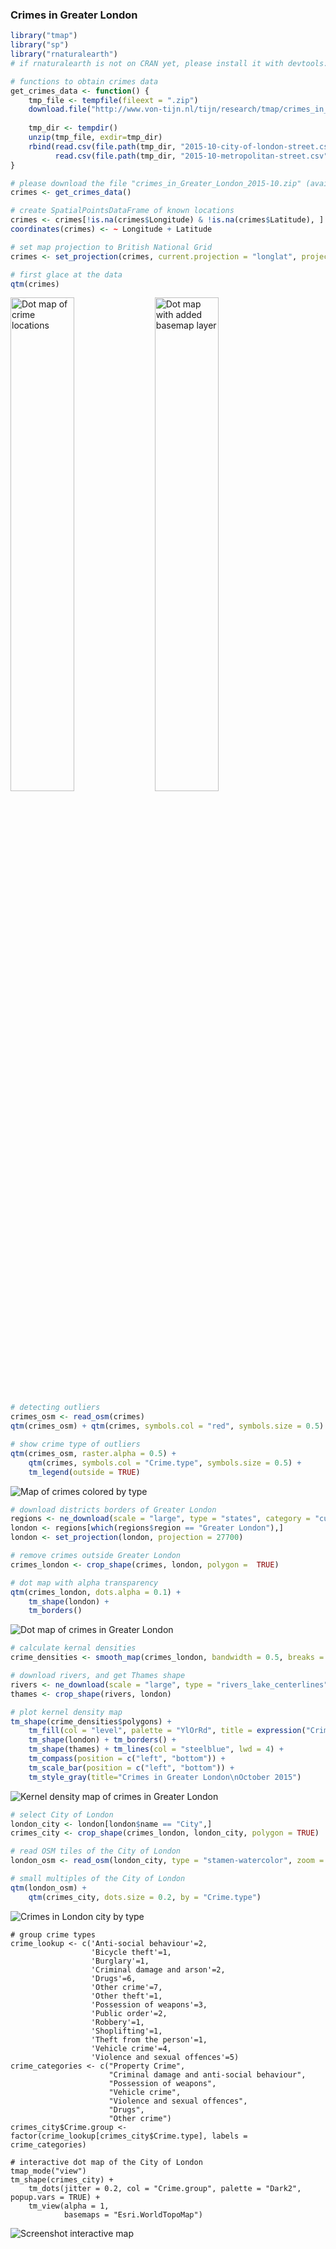 ### Crimes in Greater London

```r
library("tmap")
library("sp")
library("rnaturalearth")
# if rnaturalearth is not on CRAN yet, please install it with devtools::install_github("ropenscilabs/rnaturalearth")

# functions to obtain crimes data
get_crimes_data <- function() {
	tmp_file <- tempfile(fileext = ".zip")
	download.file("http://www.von-tijn.nl/tijn/research/tmap/crimes_in_Greater_London_2015-10.zip", destfile = tmp_file)
	
	tmp_dir <- tempdir()
	unzip(tmp_file, exdir=tmp_dir)
	rbind(read.csv(file.path(tmp_dir, "2015-10-city-of-london-street.csv")),
		  read.csv(file.path(tmp_dir, "2015-10-metropolitan-street.csv")))
}

# please download the file "crimes_in_Greater_London_2015-10.zip" (available on https://www.jstatsoft.org as a supplement of this paper), and change the path argument below to the location of the downloaded file:
crimes <- get_crimes_data()

# create SpatialPointsDataFrame of known locations
crimes <- crimes[!is.na(crimes$Longitude) & !is.na(crimes$Latitude), ]
coordinates(crimes) <- ~ Longitude + Latitude

# set map projection to British National Grid
crimes <- set_projection(crimes, current.projection = "longlat", projection = 27700)

# first glace at the data
qtm(crimes)
```


<span>
<img src="http://www.von-tijn.nl/tijn/research/tmap/crimes1.png" alt="Dot map of crime locations" width="45%"/>
<img src="http://www.von-tijn.nl/tijn/research/tmap/crimes2.png" alt="Dot map with added basemap layer" width="45%"/>
</span>

```r
# detecting outliers
crimes_osm <- read_osm(crimes)
qtm(crimes_osm) + qtm(crimes, symbols.col = "red", symbols.size = 0.5)
```

```r
# show crime type of outliers
qtm(crimes_osm, raster.alpha = 0.5) + 
	qtm(crimes, symbols.col = "Crime.type", symbols.size = 0.5) + 
	tm_legend(outside = TRUE)
```

![Map of crimes colored by type](http://www.von-tijn.nl/tijn/research/tmap/crimes3.png)

```r
# download districts borders of Greater London
regions <- ne_download(scale = "large", type = "states", category = "cultural")
london <- regions[which(regions$region == "Greater London"),]
london <- set_projection(london, projection = 27700)

# remove crimes outside Greater London
crimes_london <- crop_shape(crimes, london, polygon =  TRUE)

# dot map with alpha transparency
qtm(crimes_london, dots.alpha = 0.1) +
	tm_shape(london) + 
	tm_borders()
```

![Dot map of crimes in Greater London](http://www.von-tijn.nl/tijn/research/tmap/crimes3b.png)


```r
# calculate kernal densities
crime_densities <- smooth_map(crimes_london, bandwidth = 0.5, breaks = c(0, 50, 100, 250, 500, 1000), cover = london)

# download rivers, and get Thames shape
rivers <- ne_download(scale = "large", type = "rivers_lake_centerlines", category = "physical")
thames <- crop_shape(rivers, london)

# plot kernel density map
tm_shape(crime_densities$polygons) +
	tm_fill(col = "level", palette = "YlOrRd", title = expression("Crimes per " * km^2)) + 
	tm_shape(london) + tm_borders() +
	tm_shape(thames) + tm_lines(col = "steelblue", lwd = 4) +
	tm_compass(position = c("left", "bottom")) +
	tm_scale_bar(position = c("left", "bottom")) + 
	tm_style_gray(title="Crimes in Greater London\nOctober 2015")
```

![Kernel density map of crimes in Greater London](http://www.von-tijn.nl/tijn/research/tmap/crimes4.png)

```r
# select City of London
london_city <- london[london$name == "City",]
crimes_city <- crop_shape(crimes_london, london_city, polygon = TRUE)

# read OSM tiles of the City of London
london_osm <- read_osm(london_city, type = "stamen-watercolor", zoom = 13)

# small multiples of the City of London
qtm(london_osm) +
	qtm(crimes_city, dots.size = 0.2, by = "Crime.type")
```

![Crimes in London city by type](http://www.von-tijn.nl/tijn/research/tmap/crimes5.png)


```
# group crime types
crime_lookup <- c('Anti-social behaviour'=2, 
				  'Bicycle theft'=1, 
				  'Burglary'=1,
				  'Criminal damage and arson'=2,
				  'Drugs'=6, 
				  'Other crime'=7,
				  'Other theft'=1, 
				  'Possession of weapons'=3, 
				  'Public order'=2, 
				  'Robbery'=1, 
				  'Shoplifting'=1,
				  'Theft from the person'=1,
				  'Vehicle crime'=4,
				  'Violence and sexual offences'=5)
crime_categories <- c("Property Crime",
					  "Criminal damage and anti-social behaviour",
					  "Possession of weapons",
					  "Vehicle crime",
					  "Violence and sexual offences",
					  "Drugs",
					  "Other crime")
crimes_city$Crime.group <- factor(crime_lookup[crimes_city$Crime.type], labels = crime_categories)

# interactive dot map of the City of London
tmap_mode("view")
tm_shape(crimes_city) +
	tm_dots(jitter = 0.2, col = "Crime.group", palette = "Dark2", popup.vars = TRUE) +
	tm_view(alpha = 1,
			basemaps = "Esri.WorldTopoMap")
```

![Screenshot interactive map](http://www.von-tijn.nl/tijn/research/tmap/view_crimes2.jpg)
